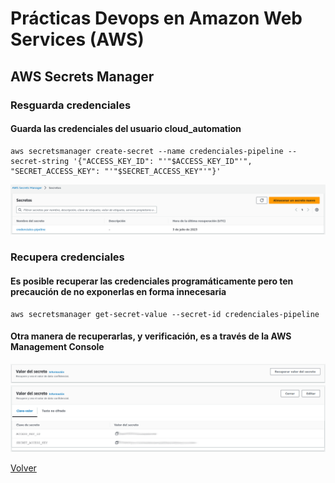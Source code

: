 # Prácticas Devops en Amazon Web Services (AWS)
## AWS Secrets Manager


### Resguarda credenciales
#### Guarda las credenciales del usuario cloud_automation
```shell
aws secretsmanager create-secret --name credenciales-pipeline --secret-string '{"ACCESS_KEY_ID": "'"$ACCESS_KEY_ID"'", "SECRET_ACCESS_KEY": "'"$SECRET_ACCESS_KEY"'"}'
```

<div align="center">
  <img src="imagenes/secreto-credenciales-pipeline.png" alt="Secreto Credenciales Pipeline">
</div>

### Recupera credenciales
#### Es posible recuperar las credenciales programáticamente pero ten precaución de no exponerlas en forma innecesaria
```shell
aws secretsmanager get-secret-value --secret-id credenciales-pipeline
```

#### Otra manera de recuperarlas, y verificación, es a través de la AWS Management Console

<div align="center">
  <img src="imagenes/secreto-credenciales-awsmc-recuperar.png" alt="Secreto Credenciales Pipeline AWS Management Console">
</div>

<div align="center">
  <img src="imagenes/secreto-credenciales-awsmc-visible.png" alt="Secreto Credenciales Pipeline AWS Management Console">
</div>

[Volver](indice.md)